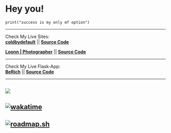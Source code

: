 # Hey you!

```
print("success is my only mf option")
```
---
Check My Live Sites:  
**[coldbydefault](https://www.coldbydefault.com)**
  ||  **[Source Code](https://github.com/ColdByDefault/coldbydefault.github.io)**

**[Loonn | Photographer](https://www.coldbydefault.com/PhotographerStudio/)**
  ||  **[Source Code](https://github.com/ColdByDefault/PhotographerStudio)**

---




Check My Live Flask-App:    
**[BeRich](https://coldbydefault070.pythonanywhere.com/)**
  ||  **[Source Code](https://github.com/ColdByDefault/beRich)**

---
[![](https://visitcount.itsvg.in/api?id=ColdByDefault&icon=5&color=1)](https://visitcount.itsvg.in)
---
[![wakatime](https://wakatime.com/badge/user/c4621892-41e0-4c29-a8bc-05597d124f63.svg)](https://wakatime.com/@c4621892-41e0-4c29-a8bc-05597d124f63)
---

[![roadmap.sh](https://roadmap.sh/card/tall/652405354c7f3e98be4dada2?variant=dark&roadmaps=frontend%2Cbackend%2Cgit-github%2Cpython)](https://roadmap.sh)
---



